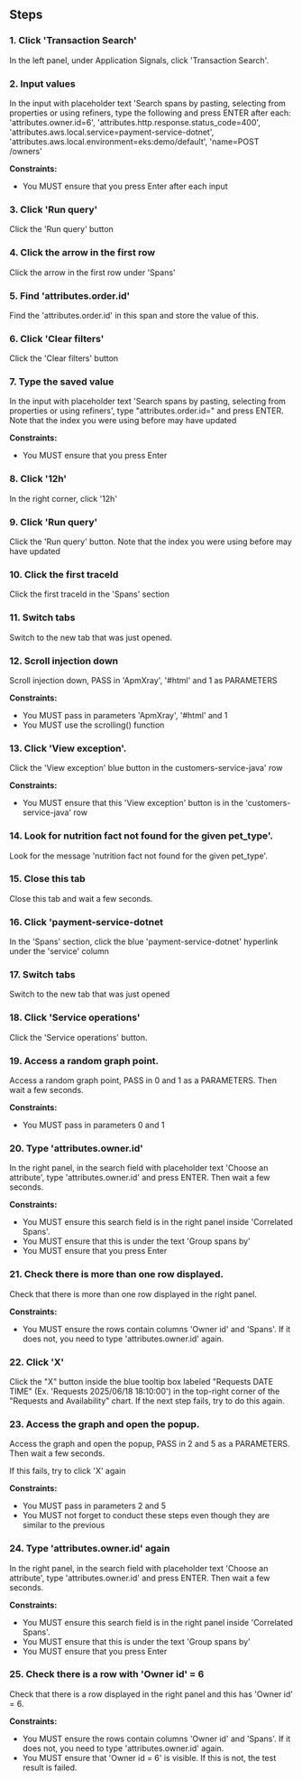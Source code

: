 ## Steps

### 1. Click 'Transaction Search'

In the left panel, under Application Signals, click 'Transaction Search'.

### 2. Input values

In the input with placeholder text 'Search spans by pasting, selecting from properties or using refiners, type the following and press ENTER after each: 'attributes.owner.id=6', 'attributes.http.response.status_code=400', 'attributes.aws.local.service=payment-service-dotnet', 'attributes.aws.local.environment=eks:demo/default', 'name=POST /owners'

**Constraints:**
- You MUST ensure that you press Enter after each input

### 3. Click 'Run query'

Click the 'Run query' button

### 4. Click the arrow in the first row

Click the arrow in the first row under 'Spans'

### 5. Find 'attributes.order.id'

Find the 'attributes.order.id' in this span and store the value of this.

### 6. Click 'Clear filters'

Click the 'Clear filters' button

### 7. Type the saved value

In the input with placeholder text 'Search spans by pasting, selecting from properties or using refiners', type "attributes.order.id=<SAVED VALUE>" and press ENTER. Note that the index you were using before may have updated

**Constraints:**
- You MUST ensure that you press Enter

### 8. Click '12h'

In the right corner, click '12h'

### 9. Click 'Run query'

Click the 'Run query' button. Note that the index you were using before may have updated

### 10. Click the first traceId

Click the first traceId in the 'Spans' section

### 11. Switch tabs

Switch to the new tab that was just opened.

### 12. Scroll injection down

Scroll injection down, PASS in 'ApmXray', '#html' and 1 as PARAMETERS

**Constraints:**
- You MUST pass in parameters 'ApmXray', '#html' and 1
- You MUST use the scrolling() function 

### 13. Click 'View exception'.

Click the 'View exception' blue button in the customers-service-java' row

**Constraints:**
- You MUST ensure that this 'View exception' button is in the 'customers-service-java' row

### 14. Look for nutrition fact not found for the given pet_type'.

Look for the message 'nutrition fact not found for the given pet_type'.

### 15. Close this tab

Close this tab and wait a few seconds.

### 16. Click 'payment-service-dotnet

In the 'Spans' section, click the blue 'payment-service-dotnet' hyperlink under the 'service' column

### 17. Switch tabs

Switch to the new tab that was just opened

### 18. Click 'Service operations'

Click the 'Service operations' button.

### 19. Access a random graph point.

Access a random graph point, PASS in 0 and 1 as a PARAMETERS. Then wait a few seconds.

**Constraints:**
- You MUST pass in parameters 0 and 1

### 20. Type 'attributes.owner.id'

In the right panel, in the search field with placeholder text 'Choose an attribute', type 'attributes.owner.id' and press ENTER. Then wait a few seconds.

**Constraints:**
- You MUST ensure this search field is in the right panel inside 'Correlated Spans'.
- You MUST ensure that this is under the text 'Group spans by'
- You MUST ensure that you press Enter

### 21. Check there is more than one row displayed.

Check that there is more than one row displayed in the right panel.

**Constraints:**
- You MUST ensure the rows contain columns 'Owner id' and 'Spans'. If it does not, you need to type 'attributes.owner.id' again.

### 22. Click 'X'

Click the "X" button inside the blue tooltip box labeled "Requests DATE TIME" (Ex. 'Requests 2025/06/18 18:10:00') in the top-right corner of the "Requests and Availability" chart. If the next step fails, try to do this again.

### 23. Access the graph and open the popup.

Access the graph and open the popup, PASS in 2 and 5 as a PARAMETERS. Then wait a few seconds.

If this fails, try to click 'X' again

**Constraints:**
- You MUST pass in parameters 2 and 5
- You MUST not forget to conduct these steps even though they are similar to the previous

### 24. Type 'attributes.owner.id' again

In the right panel, in the search field with placeholder text 'Choose an attribute', type 'attributes.owner.id' and press ENTER. Then wait a few seconds.

**Constraints:**
- You MUST ensure this search field is in the right panel inside 'Correlated Spans'.
- You MUST ensure that this is under the text 'Group spans by'
- You MUST ensure that you press Enter

### 25. Check there is a row with 'Owner id' = 6

Check that there is a row displayed in the right panel and this has 'Owner id' = 6.

**Constraints:**
- You MUST ensure the rows contain columns 'Owner id' and 'Spans'. If it does not, you need to type 'attributes.owner.id' again.
- You MUST ensure that 'Owner id = 6' is visible. If this is not, the test result is failed.
